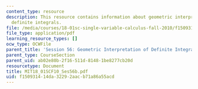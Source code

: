 ```yaml
---
content_type: resource
description: This resource contains information about geometric interpretation of
  definite integrals.
file: /media/courses/18-01sc-single-variable-calculus-fall-2010/f150931414da32292aacb71a86a55acd_MIT18_01SCF10_Ses56b.pdf
file_type: application/pdf
learning_resource_types: []
ocw_type: OCWFile
parent_title: 'Session 56: Geometric Interpretation of Definite Integrals'
parent_type: CourseSection
parent_uid: ab02e80b-2f16-511d-8148-1be8277cb20d
resourcetype: Document
title: MIT18_01SCF10_Ses56b.pdf
uid: f1509314-14da-3229-2aac-b71a86a55acd
---
```


